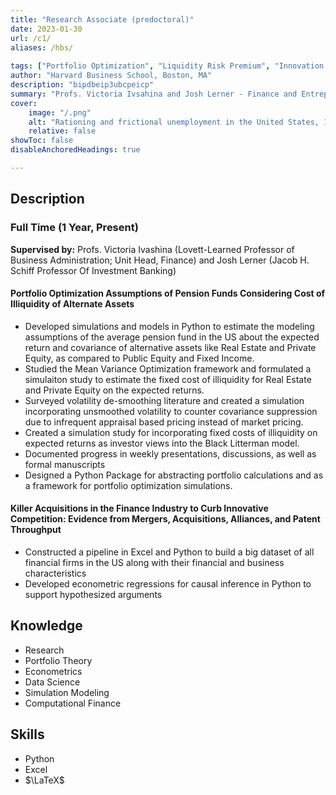 ```yaml
---
title: "Research Associate (predoctoral)" 
date: 2023-01-30
url: /c1/
aliases: /hbs/
    
tags: ["Portfolio Optimization", "Liquidity Risk Premium", "Innovation Econometrics", "Data Science"]
author: "Harvard Business School, Boston, MA"
description: "bipdbeip3ubcpeicp" 
summary: "Profs. Victoria Ivsahina and Josh Lerner - Finance and Entrepreneurship" 
cover:
    image: "/.png"
    alt: "Rationing and frictional unemployment in the United States, 1964–2009"
    relative: false
showToc: false
disableAnchoredHeadings: true

---
```


## Description
### Full Time (1 Year, Present)
**Supervised by:** Profs. Victoria Ivashina (Lovett-Learned Professor of Business Administration; Unit Head, Finance) and Josh Lerner (Jacob H. Schiff Professor Of Investment Banking)
#### Portfolio Optimization Assumptions of Pension Funds Considering Cost of Illiquidity of Alternate Assets
+ Developed simulations and models in Python to estimate the modeling assumptions of the average pension fund in the US about the expected return and covariance of alternative assets like Real Estate and Private Equity, as compared to Public Equity and Fixed Income.
+ Studied the Mean Variance Optimization framework and formulated a simulaiton study to estimate the fixed cost of illiquidity for Real Estate and Private Equity on the expected returns.
+ Surveyed volatility de-smoothing literature and created a simulation incorporating unsmoothed volatility to counter covariance suppression due to infrequent appraisal based pricing instead of market pricing.
+ Created a simulation study for incorporating fixed costs of illiquidity on expected returns as investor views into the Black Litterman model.
+ Documented progress in weekly presentations, discussions, as well as formal manuscripts
+ Designed a Python Package for abstracting portfolio calculations and as a framework for portfolio optimization simulations.

#### Killer Acquisitions in the Finance Industry to Curb Innovative Competition: Evidence from Mergers, Acquisitions, Alliances, and Patent Throughput
+ Constructed a pipeline in Excel and Python to build a big dataset of all financial firms in the US along with their financial and business characteristics
+ Developed econometric regressions for causal inference in Python to support hypothesized arguments

## Knowledge
+ Research
+ Portfolio Theory
+ Econometrics
+ Data Science
+ Simulation Modeling
+ Computational Finance

## Skills
+ Python
+ Excel
+ $\LaTeX$
